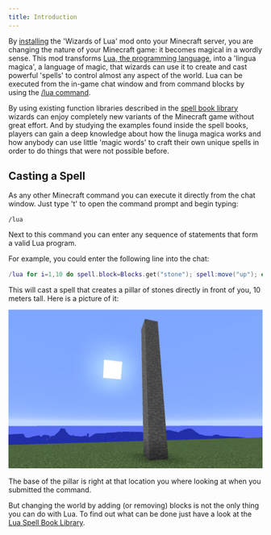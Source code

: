 ```yaml
---
title: Introduction
---
```

By [installing](/installation/) the 'Wizards of Lua' mod
onto your Minecraft server, you are changing the nature of your Minecraft
game: it becomes magical in a wordly sense.
This mod transforms [Lua, the programming language](https://www.lua.org),
into a 'lingua magica', a language of magic, that wizards can use it to create
and cast powerful 'spells' to control almost any aspect of the world.
Lua can be executed from the in-game chat window and from command blocks by
using the [/lua command](/lua-command/).

By using existing function libraries described in the [spell book library](/spellbooklibrary/)
wizards can enjoy completely new variants of the Minecraft game without great effort.
And by studying the examples found inside the spell books,
players can gain a deep knowledge about how the linuga magica works
and how anybody can use little 'magic words' to craft their own unique spells
in order to do things that were not possible before.

## Casting a Spell
As any other Minecraft command you can execute it directly from the chat
window.
Just type 't' to open the command prompt and begin typing:
```
/lua
```

Next to this command you can enter any sequence of statements that form
a valid Lua program.


For example, you could enter the following line into the chat:
```lua
/lua for i=1,10 do spell.block=Blocks.get("stone"); spell:move("up"); end
```
This will cast a spell that creates a pillar of stones directly in front of you,
10 meters tall. Here is a picture of it:

![Pillar of Stone](images/pillar-of-stone.jpg)

The base of the pillar is right at that location you where looking at when you
submitted the command.

But changing the world by adding (or removing) blocks is not the only thing
you can do with Lua.
To find out what can be done just have a look at the [Lua Spell Book Library](spellbooklibrary.md).
